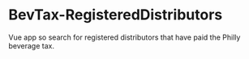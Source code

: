 # BevTax-RegisteredDistributors
Vue app so search for registered distributors that have paid the Philly beverage tax.
